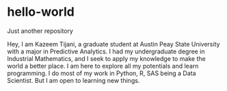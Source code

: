 # hello-world
Just another repository

Hey, I am Kazeem Tijani, a graduate student at Austin Peay State University with a major in Predictive Analytics. 
I had my undergraduate degree in Industrial Mathematics, and I seek to apply my knowledge to make the world a better place.
I am here to explore all  my potentials and learn programming. I do most of my work in Python, R, SAS being a Data Scientist.
But I am open to learning new things.
